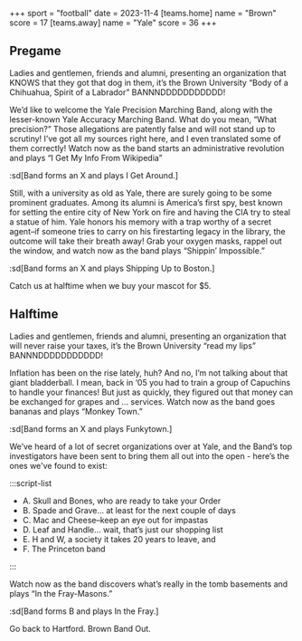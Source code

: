 +++
sport = "football"
date = 2023-11-4
[teams.home]
name = "Brown"
score = 17
[teams.away]
name = "Yale"
score = 36
+++

## Pregame

Ladies and gentlemen, friends and alumni, presenting an organization that KNOWS that they got that dog in them, it’s the Brown University “Body of a Chihuahua, Spirit of a Labrador” BANNNDDDDDDDDDDD!

We’d like to welcome the Yale Precision Marching Band, along with the lesser-known Yale Accuracy Marching Band. What do you mean, “What precision?” Those allegations are patently false and will not stand up to scrutiny! I’ve got all my sources right here, and I even translated some of them correctly! Watch now as the band starts an administrative revolution and plays “I Get My Info From Wikipedia”

:sd[Band forms an X and plays I Get Around.]

Still, with a university as old as Yale, there are surely going to be some prominent graduates. Among its alumni is America’s first spy, best known for setting the entire city of New York on fire and having the CIA try to steal a statue of him. Yale honors his memory with a trap worthy of a secret agent–if someone tries to carry on his firestarting legacy in the library, the outcome will take their breath away! Grab your oxygen masks, rappel out the window, and watch now as the band plays “Shippin’ Impossible.”

:sd[Band forms an X and plays Shipping Up to Boston.]

Catch us at halftime when we buy your mascot for $5.

## Halftime

Ladies and gentlemen, friends and alumni, presenting an organization that will never raise your taxes, it’s the Brown University “read my lips” BANNNDDDDDDDDDDD!

Inflation has been on the rise lately, huh? And no, I’m not talking about that giant bladderball. I mean, back in ‘05 you had to train a group of Capuchins to handle your finances! But just as quickly, they figured out that money can be exchanged for grapes and … services. Watch now as the band goes bananas and plays “Monkey Town.”

:sd[Band forms an X and plays Funkytown.]

We’ve heard of a lot of secret organizations over at Yale, and the Band’s top investigators have been sent to bring them all out into the open - here’s the ones we've found to exist:

:::script-list

- A. Skull and Bones, who are ready to take your Order
- B. Spade and Grave… at least for the next couple of days
- C. Mac and Cheese–keep an eye out for impastas
- D. Leaf and Handle… wait, that’s just our shopping list
- E. H and W, a society it takes 20 years to leave, and
- F. The Princeton band

:::

Watch now as the band discovers what’s really in the tomb basements and plays “In the Fray-Masons.”

:sd[Band forms B and plays In the Fray.]

Go back to Hartford. Brown Band Out.
